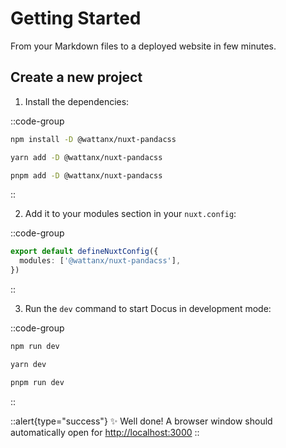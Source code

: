 # Getting Started

From your Markdown files to a deployed website in few minutes.

<!-- ## Play online

You can start playing with Docus in your browser using Stackblitz:

:button-link[Play on StackBlitz]{size="small" icon="IconStackBlitz" href="https://stackblitz.com/github/nuxt-themes/docus-starter" blank} -->

## Create a new project

1. Install the dependencies:

::code-group

  ```bash [npm]
  npm install -D @wattanx/nuxt-pandacss
  ```

  ```bash [yarn]
  yarn add -D @wattanx/nuxt-pandacss
  ```

  ```bash [pnpm]
  pnpm add -D @wattanx/nuxt-pandacss
  ```

::

2. Add it to your modules section in your `nuxt.config`:

::code-group

```ts [nuxt.config.ts]
export default defineNuxtConfig({
  modules: ['@wattanx/nuxt-pandacss'],
})
```

::

3. Run the `dev` command to start Docus in development mode:

::code-group

```bash [npm]
npm run dev
```

```bash [yarn]
yarn dev
```

```bash [pnpm]
pnpm run dev
```

::

::alert{type="success"}
✨ Well done! A browser window should automatically open for <http://localhost:3000>
::
